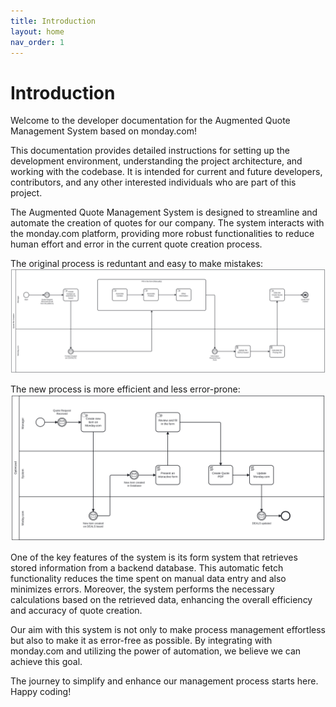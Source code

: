 ```yaml
---
title: Introduction
layout: home
nav_order: 1
---
```


# Introduction

Welcome to the developer documentation for the Augmented Quote Management System based on monday.com!

This documentation provides detailed instructions for setting up the development environment, understanding the project architecture, and working with the codebase. It is intended for current and future developers, contributors, and any other interested individuals who are part of this project.

The Augmented Quote Management System is designed to streamline and automate the creation of quotes for our company. The system interacts with the monday.com platform, providing more robust functionalities to reduce human effort and error in the current quote creation process. 

The original process is reduntant and easy to make mistakes:
![](imgs/original.svg)

The new process is more efficient and less error-prone:
![](imgs/optimized.svg)

One of the key features of the system is its form system that retrieves stored information from a backend database. This automatic fetch functionality reduces the time spent on manual data entry and also minimizes errors. Moreover, the system performs the necessary calculations based on the retrieved data, enhancing the overall efficiency and accuracy of quote creation.

Our aim with this system is not only to make process management effortless but also to make it as error-free as possible. By integrating with monday.com and utilizing the power of automation, we believe we can achieve this goal.

The journey to simplify and enhance our management process starts here. Happy coding!
